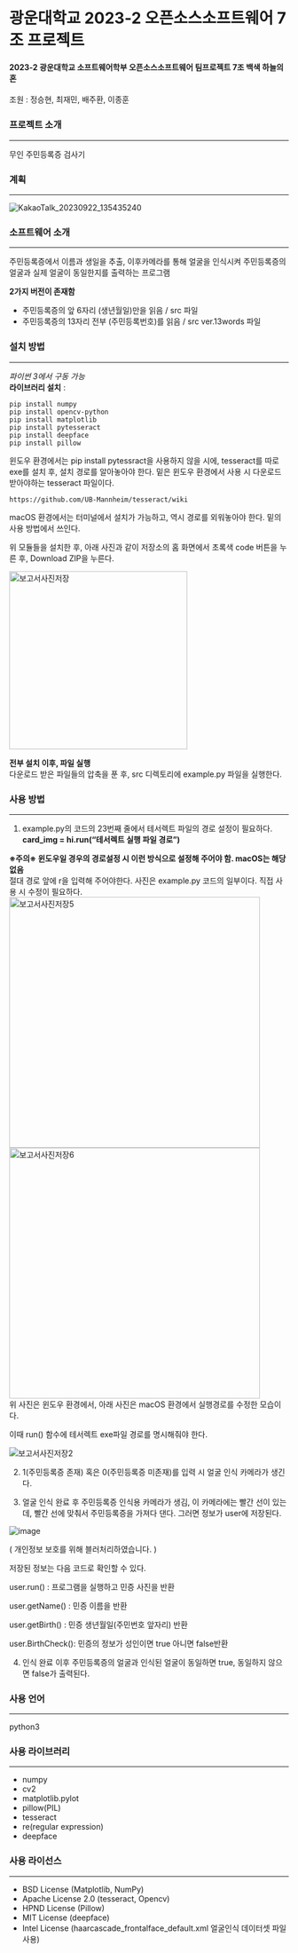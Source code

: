 # 광운대학교 2023-2 오픈소스소프트웨어 7조 프로젝트
#### 2023-2 광운대학교 소프트웨어학부 오픈소스소프트웨어 팀프로젝트 7조 백색 하늘의 혼
조원 : 정승현, 최재민, 배주환, 이종훈

### 프로젝트 소개
-----
무인 주민등록증 검사기

### 계획
-----
![KakaoTalk_20230922_135435240](https://github.com/game-addicted-man/2023KWUOSS7/assets/107955161/6b5c6c12-f346-46f6-ac05-90d049ae7000)

### 소프트웨어 소개
-----
 주민등록증에서 이름과 생일을 추출, 이후카메라를 통해 얼굴을 인식시켜 주민등록증의 얼굴과 실제 얼굴이 동일한지를 출력하는 프로그램
   
**2가지 버전이 존재함**
* 주민등록증의 앞 6자리 (생년월일)만을 읽음 / src 파일
* 주민등록증의 13자리 전부 (주민등록번호)를 읽음 / src ver.13words 파일


### 설치 방법
------

*파이썬 3에서 구동 가능*  
**라이브러리 설치** :
```
pip install numpy
pip install opencv-python
pip install matplotlib
pip install pytesseract
pip install deepface
pip install pillow
```
윈도우 환경에서는 pip install pytessract을 사용하지 않을 시에, tesseract를 따로 exe를 설치 후, 설치 경로를 알아놓아야 한다. 밑은 윈도우 환경에서 사용 시 다운로드 받아야하는 tesseract 파일이다.
```
https://github.com/UB-Mannheim/tesseract/wiki
```  
macOS 환경에서는 터미널에서 설치가 가능하고, 역시 경로를 외워놓아야 한다. 밑의 사용 방법에서 쓰인다.

위 모듈들을 설치한 후, 아래 사진과 같이 저장소의 홈 화면에서 초록색 code 버튼을 누른 후, Download ZIP을 누른다.    


<img width="321" alt="보고서사진저장" src="https://github.com/game-addicted-man/2023KWUOSS7/assets/107955161/921d0fb1-fa67-4421-8699-794484c838d4">  


**전부 설치 이후, 파일 실행**   
다운로드 받은 파일들의 압축을 푼 후, src 디렉토리에 example.py 파일을 실행한다.
  
 


### 사용 방법
-----
1. example.py의 코드의 23번째 줄에서 테서렉트 파일의 경로 설정이 필요하다. **card_img = hi.run(“테서렉트 실행 파일 경로”)** 

**※주의※ 윈도우일 경우의 경로설정 시 이런 방식으로 설정해 주어야 함. macOS는 해당없음**  
절대 경로 앞에 r을 입력해 주어야한다.  사진은 example.py 코드의 일부이다. 직접 사용 시 수정이 필요하다.  
<img width="452" alt="보고서사진저장5" src="https://github.com/game-addicted-man/2023KWUOSS7/assets/107955161/6557d837-f7b4-4c5b-af27-43f4db843b00">
<img width="452" alt="보고서사진저장6" src="https://github.com/game-addicted-man/2023KWUOSS7/assets/107955161/8c2c3a9d-7532-4a9d-9e9a-f5e0e3f31978">  
위 사진은 윈도우 환경에서, 아래 사진은 macOS 환경에서 실행경로를 수정한 모습이다.

이때 run() 함수에 테서렉트 exe파일 경로를 명시해줘야 한다.

![보고서사진저장2](https://github.com/game-addicted-man/2023KWUOSS7/assets/107955161/430205da-c049-44f1-b5f9-e728a51e74a6)

2. 1(주민등록증 존재) 혹은 0(주민등록증 미존재)를 입력 시 얼굴 인식 카메라가 생긴다.

3. 얼굴 인식 완료 후 주민등록증 인식용 카메라가 생김, 이 카메라에는 빨간 선이 있는데, 빨간 선에 맞춰서 주민등록증을 가져다 댄다. 그러면 정보가 user에 저장된다.

![image](https://github.com/user-attachments/assets/7f598b79-4132-4e21-ab51-5576e00d03f2)

( 개인정보 보호를 위해 블러처리하였습니다. )


저장된 정보는 다음 코드로 확인할 수 있다.

user.run()	 : 프로그램을 실행하고 민증 사진을 반환

user.getName()	 : 민증 이름을 반환

user.getBirth()	 : 민증 생년월일(주민번호 앞자리) 반환

user.BirthCheck(): 민증의 정보가 성인이면 true 아니면 false반환 


4. 인식 완료 이후 주민등록증의 얼굴과 인식된 얼굴이 동일하면 true, 동일하지 않으면 false가 출력된다. 
 

### 사용 언어
-----
python3

### 사용 라이브러리
-----
* numpy
* cv2
* matplotlib.pylot
* pillow(PIL)
* tesseract
* re(regular expression)
* deepface

### 사용 라이선스
-----
* BSD License (Matplotlib, NumPy)
* Apache License 2.0 (tesseract, Opencv)
* HPND License (Pillow)
* MIT License (deepface)
* Intel License (haarcascade_frontalface_default.xml 얼굴인식 데이터셋 파일 사용)
  
